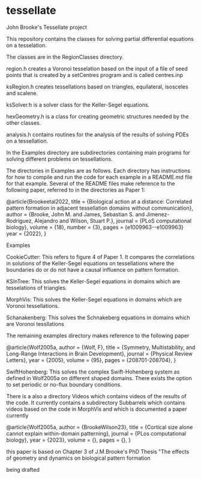 # tessellate
John Brooke's Tessellate project

This repository contains the classes for solving partial differential equations on a tesselation.

The classes are in the RegionClasses directory.

region.h creates a Voronoi tesselation based on the input of a file of seed points that is
created by a setCentres program and is called centres.inp

ksRegion.h creates tessellations based on triangles, equilateral, isosceles and scalene.

ksSolver.h is a solver class for the Keller-Segel equations.

hexGeometry.h is a class for creating geometric structures needed by the other classes.

analysis.h contains routines for the analysis of the results of solving PDEs on a tessellation.

In the Examples directory are subdirectories containing main programs for solving different
problems on tessellations.

The directories in Examples are as follows. Each directory has instructions for how to compile and
run the code for each example in a README.md file for that example. Several of the README files make
reference to the following paper, referred to in the directories as Paper 1:

@article{Brookeetal2022,
title = {Biological action at a distance: Correlated pattern formation in adjacent tessellation domains without communication},
author = {Brooke, John M. and James, Sebastian S. and Jimenez-Rodriguez, Alejandro and Wilson, Stuart P.},
journal = {PLoS computational biology},
volume = {18},
number = {3},
pages = {e1009963--e1009963}
year = {2022},
}

Examples

CookieCutter: This refers to figure 4 of Paper 1. It compares the correlations in solutions of the Keller-Segel equations on
tessellations where the boundaries do or do not have a causal influence on pattern formation.

KSInTree: This solves the Keller-Segel equations in domains which are tesselations of triangles.

MorphVis: This solves the Keller-Segel equations in domains which are Voronoi tessellations.

Schanakenberg: This solves the Schnakeberg equations in domains which are Voronoi tessllations

The remaining examples directory makes reference to the following paper


@article{Wolf2005a,
  author = {Wolf, F},
  title = {Symmetry, Multistability, and Long-Range Interactions in Brain Development},
  journal = {Physical Review Letters},
  year = {2005},
  volume = {95},
  pages = {208701-208704},
}

SwiftHohenberg: This solves the complex Swift-Hohenberg system as defined in Wolf2005a on different shaped domains.
There exists the option to set periodic or no-flux boundary conditions.

There is a also a directory Videos which contains videos of the results of the code. It currently contains
a subdirectory Subbarrels which contains videos based on the code in MorphVis and which is documented a paper currently

@article{Wolf2005a,
  author = {BrookeWilson23},
  title = {Cortical size alone cannot explain within-domain patterning},
  journal = {PLos computational biology},
  year = {2023},
  volume = {},
  pages = {},
}

this paper is based on Chapter 3 of J.M.Brooke's PhD Thesis "The effects of geometry and dynamics on biological pattern formation


being drafted
